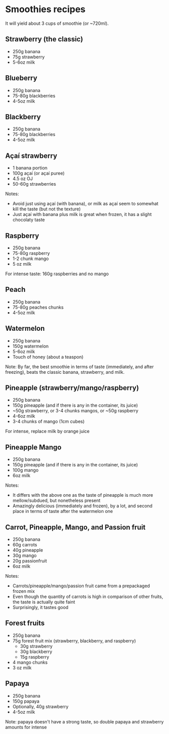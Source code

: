 # Smoothies recipes

It will yield about 3 cups of smoothie (or ~720ml).

## Strawberry (the classic)

- 250g banana
- 75g strawberry
- 5-6oz milk

## Blueberry

- 250g banana
- 75-80g blackberries
- 4-5oz milk

## Blackberry

- 250g banana
- 75-80g blackberries
- 4-5oz milk

## Açaí strawberry

- 1 banana portion
- 100g açaí (or açaí puree)
- 4.5 oz OJ
- 50-60g strawberries

Notes:
- Avoid just using açaí (with banana), or milk as açaí seem to somewhat kill the taste (but not the texture)
- Just açaí with banana plus milk is great when frozen, it has a slight chocolaty taste

## Raspberry

- 250g banana
- 75-80g raspberry
- 1-2 chunk mango
- 5 oz milk

For intense taste: 160g raspberries and no mango

## Peach

- 250g banana
- 75-80g peaches chunks
- 4-5oz milk

## Watermelon

- 250g banana
- 150g watermelon
- 5-6oz milk
- Touch of honey (about a teaspon)

Note: By far, the best smoothie in terms of taste (immediately, and after freezing), beats the classic banana, strawberry, and milk.

## Pineapple (strawberry/mango/raspberry)

- 250g banana
- 150g pineapple (and if there is any in the container, its juice)
- ~50g strawberry, or 3-4 chunks mangos, or ~50g raspberry
- 4-6oz milk
- 3-4 chunks of mango (1cm cubes)

For intense, replace milk by orange juice

## Pineapple Mango

- 250g banana
- 150g pineapple (and if there is any in the container, its juice)
- 100g mango
- 6oz milk

Notes:
- It differs with the above one as the taste of pineapple is much more mellow/subdued, but nonetheless present
- Amazingly delicious (immediately and frozen), by a lot, and second place in terms of taste after the watermelon one

## Carrot, Pineapple, Mango, and Passion fruit

- 250g banana
- 60g carrots
- 40g pineapple
- 30g mango
- 20g passionfruit
- 6oz milk

Notes:
- Carrots/pineapple/mango/passion fruit came from a prepackaged frozen mix
- Even though the quantity of carrots is high in comparison of other fruits, the taste is actually quite faint
- Surprisingly, it tastes good

## Forest fruits

- 250g banana
- 75g forest fruit mix (strawberry, blackberry, and raspberry)
  - 30g strawberry
  - 30g blackberry
  - 15g raspberry
- 4 mango chunks
- 3 oz milk

## Papaya

- 250g banana
- 150g papaya
- Optionally, 40g strawberry
- 4-5oz milk

Note: papaya doesn't have a strong taste, so double papaya and strawberry amounts for intense
